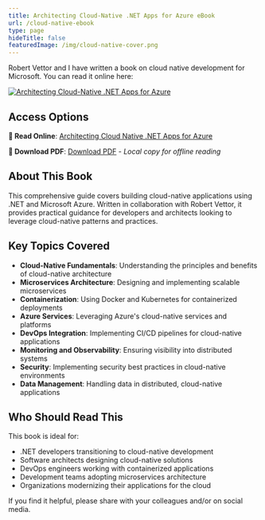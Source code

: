 ```yaml
---
title: Architecting Cloud-Native .NET Apps for Azure eBook
url: /cloud-native-ebook
type: page
hideTitle: false
featuredImage: /img/cloud-native-cover.png
---
```


Robert Vettor and I have written a book on cloud native development for Microsoft. You can read it online here:

[![Architecting Cloud-Native .NET Apps for Azure](/img/cloud-native-cover.png)](https://docs.microsoft.com/en-us/dotnet/architecture/cloud-native/)

## Access Options

**📖 Read Online**: [Architecting Cloud Native .NET Apps for Azure](https://docs.microsoft.com/en-us/dotnet/architecture/cloud-native/)

**📄 Download PDF**: [Download PDF](/downloads/books/cloud-native-dotnet-apps-azure.pdf) - *Local copy for offline reading*

## About This Book

This comprehensive guide covers building cloud-native applications using .NET and Microsoft Azure. Written in collaboration with Robert Vettor, it provides practical guidance for developers and architects looking to leverage cloud-native patterns and practices.

## Key Topics Covered

- **Cloud-Native Fundamentals**: Understanding the principles and benefits of cloud-native architecture
- **Microservices Architecture**: Designing and implementing scalable microservices
- **Containerization**: Using Docker and Kubernetes for containerized deployments  
- **Azure Services**: Leveraging Azure's cloud-native services and platforms
- **DevOps Integration**: Implementing CI/CD pipelines for cloud-native applications
- **Monitoring and Observability**: Ensuring visibility into distributed systems
- **Security**: Implementing security best practices in cloud-native environments
- **Data Management**: Handling data in distributed, cloud-native applications

## Who Should Read This

This book is ideal for:

- .NET developers transitioning to cloud-native development
- Software architects designing cloud-native solutions
- DevOps engineers working with containerized applications
- Development teams adopting microservices architecture
- Organizations modernizing their applications for the cloud

If you find it helpful, please share with your colleagues and/or on social media.